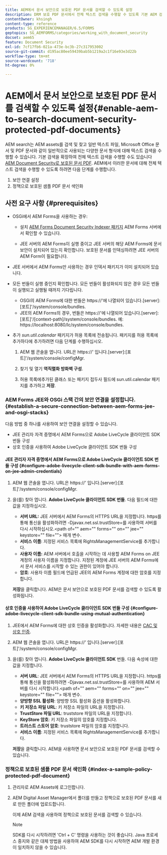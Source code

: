 ```yaml
---
title: AEM에서 문서 보안으로 보호된 PDF 문서를 검색할 수 있도록 설정
description: DRM 보호 PDF 문서에서 전체 텍스트 검색을 수행할 수 있도록 기본 AEM 검색을 활성화하는 방법에 대해 알아봅니다.
contentOwner: khsingh
content-type: reference
products: SG_EXPERIENCEMANAGER/6.5/FORMS
geptopics: SG_AEMFORMS/categories/working_with_document_security
docset: aem65
feature: Document Security
exl-id: 7cf17fb6-021a-473e-bc3b-27c317953002
source-git-commit: d195ac80ee59439bab5b1219a2c1f16e93e3d22b
workflow-type: tm+mt
source-wordcount: '718'
ht-degree: 0%

---
```


# AEM에서 문서 보안으로 보호된 PDF 문서를 검색할 수 있도록 설정{#enable-aem-to-search-document-security-protected-pdf-documents}

AEM search는 AEM assets를 검색 및 찾고 일반 텍스트 파일, Microsoft Office 문서 및 PDF 문서와 같이 일반적으로 사용되는 다양한 문서 형식에 대해 텍스트 검색을 수행할 수 있습니다. 기본 검색을 확장하여 전체 텍스트 검색을 수행할 수도 있습니다 [AEM Document Security로 보호된 문서 PDF](../../forms/using/admin-help/document-security.md). AEM에서 이러한 문서에 대해 전체 텍스트 검색을 수행할 수 있도록 하려면 다음 단계를 수행합니다.

1. 보안 연결 설정
1. 정책으로 보호된 샘플 PDF 문서 색인화

## 사전 요구 사항 {#prerequisites}

* OSGi에서 AEM Forms을 사용하는 경우:

   * 설치 [AEM Forms Document Security Indexer 패키지](https://helpx.adobe.com/kr/aem-forms/kb/aem-forms-releases.html) AEM Forms 서버에서 확인할 수 있습니다.

   * JEE 서버의 AEM Forms이 실행 중이고 JEE 서버의 해당 AEM Forms에 문서 보안이 설치되어 있는지 확인합니다. 보호된 문서를 인덱싱하려면 JEE 서버의 AEM Form이 필요합니다.

* JEE 서버에서 AEM Forms만 사용하는 경우 인덱서 패키지가 이미 설치되어 있습니다.
* 모든 번들이 실행 중인지 확인합니다. 모든 번들이 활성화되지 않은 경우 모든 번들이 실행되고 실행될 때까지 기다립니다.

   * OSGi의 AEM Forms에 대한 번들은 https://&#39;에 나열되어 있습니다.[server]:[포트]&#39;/system/console/bundles.
   * JEE의 AEM Forms의 경우, 번들은 https://&#39;에 나열되어 있습니다.[server]:[포트]&#39;/[context-path]/system/console/bundles. 예: https://localhost:8080/lc/system/console/bundles.

* 추가 *sun.util.calendar* 패키지가 허용 목록에 전송됩니다. 패키지를 허용 목록에 추가하다에 추가하려면 다음 단계를 수행하십시오.

   1. AEM 웹 콘솔을 엽니다. URL은 https://&#39; 입니다.[server]:[포트]&#39;/system/console/configMgr.
   1. 찾기 및 열기 **역직렬화 방화벽 구성**.

   1. 허용 목록에추가된 클래스 또는 패키지 접두사 필드에 sun.util.calendar 패키지를 추가하고 **저장**.

### AEM Forms JEE와 OSGi 스택 간의 보안 연결을 설정합니다. {#establish-a-secure-connection-between-aem-forms-jee-and-osgi-stacks}

다음 방법 중 하나를 사용하여 보안 연결을 설정할 수 있습니다.

* JEE 관리자 자격 증명에서 AEM Forms으로 Adobe LiveCycle 클라이언트 SDK 번들 구성
* 상호 인증을 사용하여 Adobe LiveCycle 클라이언트 SDK 번들 구성

#### JEE 관리자 자격 증명에서 AEM Forms으로 Adobe LiveCycle 클라이언트 SDK 번들 구성 {#configure-adobe-livecycle-client-sdk-bundle-with-aem-forms-on-jee-admin-credentials}

1. AEM 웹 콘솔을 엽니다. URL은 https://&#39; 입니다.[server]:[포트]&#39;/system/console/configMgr.
1. 을(를) 찾아 엽니다. **Adobe LiveCycle 클라이언트 SDK 번들**. 다음 필드에 대한 값을 지정하십시오.

   * **서버 URL:** JEE 서버에서 AEM Forms의 HTTPS URL을 지정합니다. https를 통해 통신을 활성화하려면 -Djavax.net.ssl.trustStore=를 사용하여 서버를 다시 시작하십시오.&lt;path of=&quot;&quot; aem=&quot;&quot; forms=&quot;&quot; on=&quot;&quot; jee=&quot;&quot; keystore=&quot;&quot; file=&quot;&quot;> 매개 변수.
   * **서비스 이름**: 지정된 서비스 목록에 RightsManagementService를 추가합니다.
   * **사용자 이름:** AEM 서버에서 호출을 시작하는 데 사용할 AEM Forms on JEE 계정의 사용자 이름을 지정합니다. 지정된 계정에 JEE 서버의 AEM Forms에서 문서 서비스를 시작할 수 있는 권한이 있어야 합니다.
   * **암호**: 사용자 이름 필드에 언급된 JEE의 AEM Forms 계정에 대한 암호를 지정합니다.

   **저장**&#x200B;을 클릭합니다. AEM은 문서 보안으로 보호된 PDF 문서를 검색할 수 있도록 활성화됩니다.

#### 상호 인증을 사용하여 Adobe LiveCycle 클라이언트 SDK 번들 구성 {#configure-adobe-livecycle-client-sdk-bundle-using-mutual-authentication}

1. JEE에서 AEM Forms에 대한 상호 인증을 활성화합니다. 자세한 내용은 [CAC 및 상호 인증](https://helpx.adobe.com/livecycle/kb/cac-mutual-authentication.html).
1. AEM 웹 콘솔을 엽니다. URL은 https://&#39; 입니다.[server]:[포트]&#39;/system/console/configMgr.
1. 을(를) 찾아 엽니다. **Adobe LiveCycle 클라이언트 SDK** 번들. 다음 속성에 대한 값을 지정합니다.

   * **서버 URL**: JEE 서버에서 AEM Forms의 HTTPS URL을 지정합니다. https를 통해 통신을 활성화하려면 -Djavax.net.ssl.trustStore=를 사용하여 AEM 서버를 다시 시작합니다.&lt;path of=&quot;&quot; aem=&quot;&quot; forms=&quot;&quot; on=&quot;&quot; jee=&quot;&quot; keystore=&quot;&quot; file=&quot;&quot;> 매개 변수.
   * **양방향 SSL 활성화**: 양방향 SSL 활성화 옵션을 활성화합니다.
   * **키 저장소 파일 URL**: 키 저장소 파일의 URL을 지정합니다.
   * **TrustStore 파일 URL**: truststore 파일의 URL을 지정합니다.
   * **KeyStore 암호**: 키 저장소 파일의 암호를 지정합니다.
   * **트러스트 스토어 암호**: truststore 파일의 암호를 지정합니다.
   * **서비스 이름**: 지정된 서비스 목록에 RightsManagementService를 추가합니다.

   **저장**&#x200B;을 클릭합니다. AEM을 사용하면 문서 보안으로 보호된 PDF 문서를 검색할 수 있습니다.

### 정책으로 보호된 샘플 PDF 문서 색인화 {#index-a-sample-policy-protected-pdf-document}

1. 관리자로 AEM Assets에 로그인합니다.
1. AEM Digital Asset Manager에서 폴더를 만들고 정책으로 보호된 PDF 문서를 새로 만든 폴더에 업로드합니다.

   이제 AEM 검색을 사용하여 정책으로 보호된 문서를 검색할 수 있습니다.

   >[!NOTE]
   >
   > SDK를 다시 시작하려면 &#39;Ctrl + C&#39; 명령을 사용하는 것이 좋습니다. Java 프로세스 중지와 같은 대체 방법을 사용하여 AEM SDK를 다시 시작하면 AEM 개발 환경이 일치하지 않을 수 있습니다.
